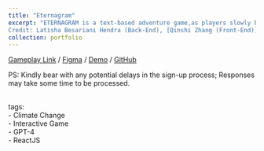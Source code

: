 ```yaml
---
title: "Eternagram"
excerpt: "ETERNAGRAM is a text-based adventure game,as players slowly begin to unravel the stories in the distant world by conversing with Ryno through Eternagram, they discover ways to move around in the world by telling Ryno, and learn about the mysteries of the world.<br><br>
Credit: Latisha Besariani Hendra (Back-End), [Qinshi Zhang (Front-End)](#), Suifang Zhou (Game Design)"
collection: portfolio
---
```


  
   [Gameplay Link](https://eternagram.xyz/)
  / [Figma](https://www.figma.com/file/H8QSnFBGWVWHsr0KtDcR1x/Eternagram?type=design&node-id=102%3A3&mode=design&t=EFo6wo8ueDWTAoRD-1)
  / [Demo](https://drive.google.com/file/d/1XllwNe9dRExplsAWpIiAOuk9snLeT8Wd/view?usp=sharing) 
 / [GitHub](https://github.com/Carolzhangzz/Eternagram)<br>
 
PS: Kindly bear with any potential delays in the sign-up process; Responses may take some time to be processed.
  <br><br>

  tags: <br>
    - Climate Change <br>
    - Interactive Game <br>
    - GPT-4 <br>
    - ReactJS <br>
